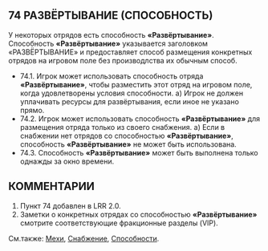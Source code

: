 74 РАЗВЁРТЫВАНИЕ (СПОСОБНОСТЬ)
---

У некоторых отрядов есть способность **«Развёртывание»**. Способность **«Развёртывание»** указывается заголовком «РАЗВЁРТЫВАНИЕ» и предоставляет способ размещения конкретных отрядов на игровом поле без производлства их обычным способ.
* 74.1. Игрок может использовать способность отряда **«Развёртывание»**, чтобы разместить этот отряд на игровом поле, когда удовлетворены условия способности.
  а) Игрок не должен уплачивать ресурсы для развёртывания, если иное не указано прямо.
* 74.2. Игрок может использовать способность **«Развёртывание»** для размещения отряда только из своего снабжения.
  а) Если в снабжении нет отрядов со способностью **«Развёртывание»**, способность **«Развёртывание»** не может быть использована.
* 74.3. Способность **«Развёртывание»** может быть выполнена только однажды за окно времени.

КОММЕНТАРИИ
---
1) Пункт 74 добавлен в LRR 2.0.
2) Заметки о конкретных отрядах со способностью **«Развёртывание»** смотрите соответствующие фракционные разделы (VIP).

См.также: [Мехи](mechs.md), [Снабжение](reinforcements.md), [Способности](abilities.md).
